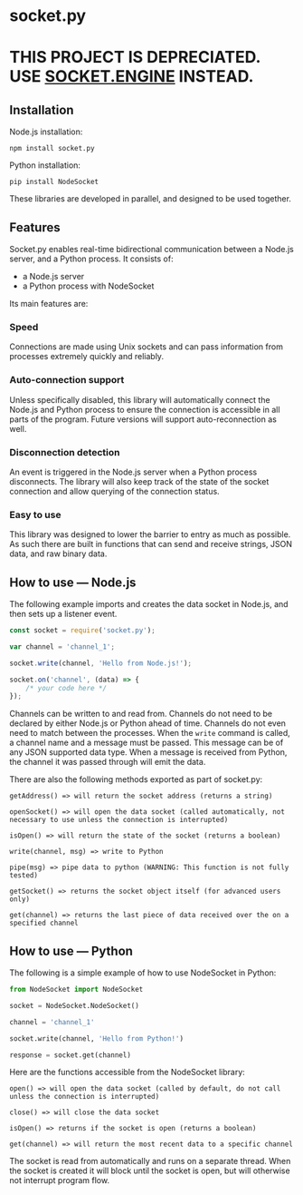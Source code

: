 # socket.py

# THIS PROJECT IS DEPRECIATED. USE [SOCKET.ENGINE](https://github.com/0xJeremy/socket.engine) INSTEAD.

## Installation

Node.js installation:
```
npm install socket.py
```

Python installation:
```
pip install NodeSocket
```

These libraries are developed in parallel, and designed to be used together.

## Features

Socket.py enables real-time bidirectional communication between a Node.js server, and a Python process. It consists of:

- a Node.js server
- a Python process with NodeSocket

Its main features are:

### Speed

Connections are made using Unix sockets and can pass information from processes extremely quickly and reliably.

### Auto-connection support

Unless specifically disabled, this library will automatically connect the Node.js and Python process to ensure the connection is accessible in all parts of the program. Future versions will support auto-reconnection as well.

### Disconnection detection

An event is triggered in the Node.js server when a Python process disconnects. The library will also keep track of the state of the socket connection and allow querying of the connection status.

### Easy to use

This library was designed to lower the barrier to entry as much as possible. As such there are built in functions that can send and receive strings, JSON data, and raw binary data.

## How to use — Node.js

The following example imports and creates the data socket in Node.js, and then sets up a listener event.
```javascript
const socket = require('socket.py');

var channel = 'channel_1';

socket.write(channel, 'Hello from Node.js!');

socket.on('channel', (data) => {
	/* your code here */
});
```

Channels can be written to and read from. Channels do not need to be declared by either Node.js or Python ahead of time.
Channels do not even need to match between the processes. When the `write` command is called, a channel name and a message must be passed. This message can be of any JSON supported data type. When a message is received from Python, the channel it was passed through will emit the data.

There are also the following methods exported as part of socket.py:
```
getAddress() => will return the socket address (returns a string)

openSocket() => will open the data socket (called automatically, not necessary to use unless the connection is interrupted)

isOpen() => will return the state of the socket (returns a boolean)

write(channel, msg) => write to Python

pipe(msg) => pipe data to python (WARNING: This function is not fully tested)

getSocket() => returns the socket object itself (for advanced users only)

get(channel) => returns the last piece of data received over the on a specified channel
```

## How to use — Python

The following is a simple example of how to use NodeSocket in Python:
```python
from NodeSocket import NodeSocket

socket = NodeSocket.NodeSocket()

channel = 'channel_1'

socket.write(channel, 'Hello from Python!')

response = socket.get(channel)
```

Here are the functions accessible from the NodeSocket library:
```
open() => will open the data socket (called by default, do not call unless the connection is interrupted)

close() => will close the data socket

isOpen() => returns if the socket is open (returns a boolean)

get(channel) => will return the most recent data to a specific channel
```

The socket is read from automatically and runs on a separate thread. When the socket is created it will block until the socket is open, but will otherwise not interrupt program flow.

